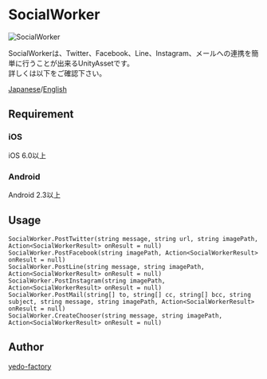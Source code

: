 # SocialWorker

![SocialWorker](https://qiita-image-store.s3.amazonaws.com/0/98018/dc39c8a8-ae3b-5323-d953-3b97e5a8cfa4.png)

SocialWorkerは、Twitter、Facebook、Line、Instagram、メールへの連携を簡単に行うことが出来るUnityAssetです。  
詳しくは以下をご確認下さい。

[Japanese](https://github.com/)/[English](https://github.com/)

## Requirement

### iOS
iOS 6.0以上

### Android
Android 2.3以上

## Usage

    SocialWorker.PostTwitter(string message, string url, string imagePath, Action<SocialWorkerResult> onResult = null)
    SocialWorker.PostFacebook(string imagePath, Action<SocialWorkerResult> onResult = null)
    SocialWorker.PostLine(string message, string imagePath, Action<SocialWorkerResult> onResult = null)
    SocialWorker.PostInstagram(string imagePath, Action<SocialWorkerResult> onResult = null)
    SocialWorker.PostMail(string[] to, string[] cc, string[] bcc, string subject, string message, string imagePath, Action<SocialWorkerResult> onResult = null)
    SocialWorker.CreateChooser(string message, string imagePath, Action<SocialWorkerResult> onResult = null)

## Author

[yedo-factory](http://yedo-factory.co.jp/)
